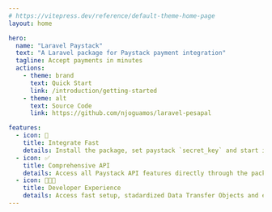 ```yaml
---
# https://vitepress.dev/reference/default-theme-home-page
layout: home

hero:
  name: "Laravel Paystack"
  text: "A Laravel package for Paystack payment integration"
  tagline: Accept payments in minutes
  actions:
    - theme: brand
      text: Quick Start
      link: /introduction/getting-started
    - theme: alt
      text: Source Code
      link: https://github.com/njoguamos/laravel-pesapal

features:
  - icon: 🚀
    title: Integrate Fast
    details: Install the package, set paystack `secret_key` and start implementing business logic.
  - icon: ✅  
    title: Comprehensive API
    details: Access all Paystack API features directly through the package in your application
  - icon: 🧑🏾‍💻
    title: Developer Experience
    details: Access fast setup, stadardized Data Transfer Objects and error handling.
---
```



